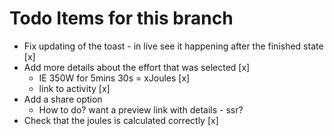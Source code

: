 # Todo Items for this branch

- Fix updating of the toast - in live see it happening after the finished state [x]
- Add more details about the effort that was selected [x]
  - IE 350W for 5mins 30s = xJoules [x]
  - link to activity [x]
- Add a share option
  - How to do? want a preview link with details - ssr? 
- Check that the joules is calculated correctly [x]
